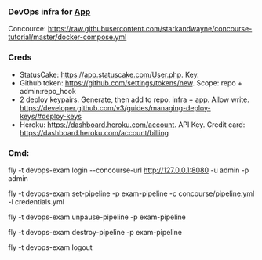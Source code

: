 ### DevOps infra for [App](https://github.com/GardOS/devops-exam-app)

Concource: https://raw.githubusercontent.com/starkandwayne/concourse-tutorial/master/docker-compose.yml

### Creds

- StatusCake: https://app.statuscake.com/User.php. Key.
- Github token: https://github.com/settings/tokens/new. Scope: repo + admin:repo_hook
- 2 deploy keypairs. Generate, then add to repo. infra + app. Allow write. https://developer.github.com/v3/guides/managing-deploy-keys/#deploy-keys
- Heroku: https://dashboard.heroku.com/account. API Key. Credit card: https://dashboard.heroku.com/account/billing

### Cmd:

fly -t devops-exam login --concourse-url http://127.0.0.1:8080 -u admin -p admin

fly -t devops-exam set-pipeline -p exam-pipeline -c concourse/pipeline.yml -l credentials.yml

fly -t devops-exam unpause-pipeline -p exam-pipeline

fly -t devops-exam destroy-pipeline -p exam-pipeline

fly -t devops-exam logout
